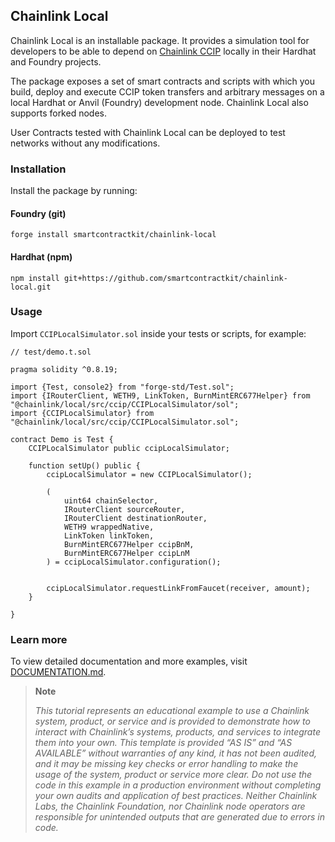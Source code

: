 ## Chainlink Local

Chainlink Local is an installable package. It provides a simulation tool for developers to be able to depend on [Chainlink CCIP](https://docs.chain.link/ccip) locally in their Hardhat and Foundry projects.

The package exposes a set of smart contracts and scripts with which you build, deploy and execute CCIP token transfers and arbitrary messages on a local Hardhat or Anvil (Foundry) development node. Chainlink Local also supports forked nodes.

User Contracts tested with Chainlink Local can be deployed to test networks without any modifications.

### Installation

Install the package by running:

#### Foundry (git)

```
forge install smartcontractkit/chainlink-local
```

#### Hardhat (npm)

```
npm install git+https://github.com/smartcontractkit/chainlink-local.git
```

### Usage

Import `CCIPLocalSimulator.sol` inside your tests or scripts, for example:

```solidity
// test/demo.t.sol

pragma solidity ^0.8.19;

import {Test, console2} from "forge-std/Test.sol";
import {IRouterClient, WETH9, LinkToken, BurnMintERC677Helper} from "@chainlink/local/src/ccip/CCIPLocalSimulator/sol";
import {CCIPLocalSimulator} from "@chainlink/local/src/ccip/CCIPLocalSimulator.sol";

contract Demo is Test {
    CCIPLocalSimulator public ccipLocalSimulator;

    function setUp() public {
        ccipLocalSimulator = new CCIPLocalSimulator();

        (
            uint64 chainSelector,
            IRouterClient sourceRouter,
            IRouterClient destinationRouter,
            WETH9 wrappedNative,
            LinkToken linkToken,
            BurnMintERC677Helper ccipBnM,
            BurnMintERC677Helper ccipLnM
        ) = ccipLocalSimulator.configuration();


        ccipLocalSimulator.requestLinkFromFaucet(receiver, amount);
    }

}
```

### Learn more

To view detailed documentation and more examples, visit [DOCUMENTATION.md](./DOCUMENTATION.md).

> **Note**
>
> _This tutorial represents an educational example to use a Chainlink system, product, or service and is provided to demonstrate how to interact with Chainlink’s systems, products, and services to integrate them into your own. This template is provided “AS IS” and “AS AVAILABLE” without warranties of any kind, it has not been audited, and it may be missing key checks or error handling to make the usage of the system, product or service more clear. Do not use the code in this example in a production environment without completing your own audits and application of best practices. Neither Chainlink Labs, the Chainlink Foundation, nor Chainlink node operators are responsible for unintended outputs that are generated due to errors in code._
